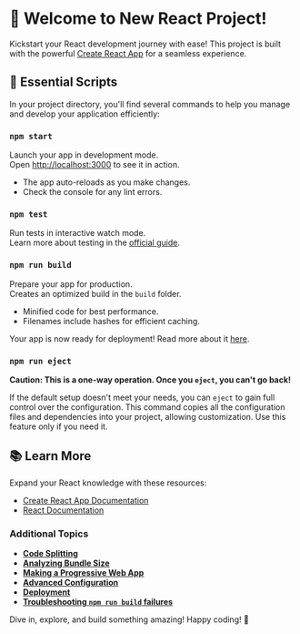 # 🚀 Welcome to New React Project!

Kickstart your React development journey with ease! This project is built with the powerful [Create React App](https://github.com/facebook/create-react-app) for a seamless experience.

## 🔧 Essential Scripts

In your project directory, you'll find several commands to help you manage and develop your application efficiently:

### `npm start`

Launch your app in development mode.\
Open [http://localhost:3000](http://localhost:3000) to see it in action.

- The app auto-reloads as you make changes.
- Check the console for any lint errors.

### `npm test`

Run tests in interactive watch mode.\
Learn more about testing in the [official guide](https://facebook.github.io/create-react-app/docs/running-tests).

### `npm run build`

Prepare your app for production.\
Creates an optimized build in the `build` folder.

- Minified code for best performance.
- Filenames include hashes for efficient caching.

Your app is now ready for deployment! Read more about it [here](https://facebook.github.io/create-react-app/docs/deployment).

### `npm run eject`

**Caution: This is a one-way operation. Once you `eject`, you can't go back!**

If the default setup doesn't meet your needs, you can `eject` to gain full control over the configuration. This command copies all the configuration files and dependencies into your project, allowing customization. Use this feature only if you need it.

## 📚 Learn More

Expand your React knowledge with these resources:

- [Create React App Documentation](https://facebook.github.io/create-react-app/docs/getting-started)
- [React Documentation](https://reactjs.org/)

### Additional Topics

- **[Code Splitting](https://facebook.github.io/create-react-app/docs/code-splitting)**
- **[Analyzing Bundle Size](https://facebook.github.io/create-react-app/docs/analyzing-the-bundle-size)**
- **[Making a Progressive Web App](https://facebook.github.io/create-react-app/docs/making-a-progressive-web-app)**
- **[Advanced Configuration](https://facebook.github.io/create-react-app/docs/advanced-configuration)**
- **[Deployment](https://facebook.github.io/create-react-app/docs/deployment)**
- **[Troubleshooting `npm run build` failures](https://facebook.github.io/create-react-app/docs/troubleshooting#npm-run-build-fails-to-minify)**

Dive in, explore, and build something amazing! Happy coding! 🎉